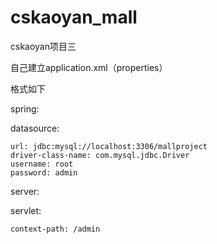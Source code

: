 # cskaoyan_mall
cskaoyan项目三

自己建立application.xml（properties）

格式如下

spring:

  datasource:
  
    url: jdbc:mysql://localhost:3306/mallproject
    driver-class-name: com.mysql.jdbc.Driver
    username: root
    password: admin
server:

  servlet:
  
    context-path: /admin
